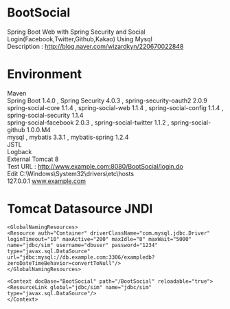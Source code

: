 # BootSocial
Spring Boot Web with Spring Security and Social Login(Facebook,Twitter,Github,Kakao) Using Mysql<br>
Description : http://blog.naver.com/wizardkyn/220670022848

# Environment
Maven<br>
Spring Boot 1.4.0 , Spring Security 4.0.3 , spring-security-oauth2 2.0.9 <br>
spring-social-core 1.1.4 , spring-social-web 1.1.4 , spring-social-config 1.1.4 , spring-social-security 1.1.4<br>
spring-social-facebook 2.0.3 , spring-social-twitter 1.1.2 , spring-social-github 1.0.0.M4<br>
mysql , mybatis 3.3.1 , mybatis-spring 1.2.4<br>
JSTL<br>
Logback<br>
External Tomcat 8<br>
Test URL : http://www.example.com:8080/BootSocial/login.do<br>
Edit C:\Windows\System32\drivers\etc\hosts<br>
127.0.0.1 www.example.com

# Tomcat Datasource JNDI
```
<GlobalNamingResources>
<Resource auth="Container" driverClassName="com.mysql.jdbc.Driver" 
loginTimeout="10" maxActive="200" maxIdle="8" maxWait="5000" 
name="jdbc/sim" username="dbuser" password="1234" 
type="javax.sql.DataSource"
url="jdbc:mysql://db.example.com:3306/exampledb?zeroDateTimeBehavior=convertToNull"/>      
</GlobalNamingResources>

<Context docBase="BootSocial" path="/BootSocial" reloadable="true">
<ResourceLink global="jdbc/sim" name="jdbc/sim" type="javax.sql.DataSource"/>
</Context>
```
